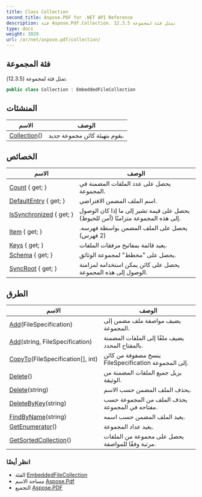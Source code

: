 ```yaml
---
title: Class Collection
second_title: Aspose.PDF for .NET API Reference
description: فئة Aspose.Pdf.Collection. تمثل فئة لمجموعة 12.3.5
type: docs
weight: 3020
url: /ar/net/aspose.pdf/collection/
---
```

## فئة المجموعة

تمثل فئة لمجموعة (12.3.5).

```csharp
public class Collection : EmbeddedFileCollection
```

## المنشئات

| الاسم | الوصف |
| --- | --- |
| [Collection](collection/)() | يقوم بتهيئة كائن مجموعة جديد. |

## الخصائص

| الاسم | الوصف |
| --- | --- |
| [Count](../../aspose.pdf/embeddedfilecollection/count/) { get; } | يحصل على عدد الملفات المضمنة في المجموعة. |
| [DefaultEntry](../../aspose.pdf/collection/defaultentry/) { get; } | اسم الملف المضمن الافتراضي. |
| [IsSynchronized](../../aspose.pdf/embeddedfilecollection/issynchronized/) { get; } | يحصل على قيمة تشير إلى ما إذا كان الوصول إلى هذه المجموعة متزامنًا (آمن للخيوط). |
| [Item](../../aspose.pdf/embeddedfilecollection/item/) { get; } | يحصل على الملف المضمن بواسطة فهرسه. (2 فهرس) |
| [Keys](../../aspose.pdf/embeddedfilecollection/keys/) { get; } | يعيد قائمة بمفاتيح مرفقات الملفات. |
| [Schema](../../aspose.pdf/collection/schema/) { get; } | يحصل على "مخطط" لمجموعة الوثائق. |
| [SyncRoot](../../aspose.pdf/embeddedfilecollection/syncroot/) { get; } | يحصل على كائن يمكن استخدامه لمزامنة الوصول إلى هذه المجموعة. |

## الطرق

| الاسم | الوصف |
| --- | --- |
| [Add](../../aspose.pdf/embeddedfilecollection/add/)(FileSpecification) | يضيف مواصفة ملف مضمن إلى المجموعة. |
| [Add](../../aspose.pdf/embeddedfilecollection/add/)(string, FileSpecification) | يضيف ملفًا إلى الملفات المضمنة بالمفتاح المحدد. |
| [CopyTo](../../aspose.pdf/embeddedfilecollection/copyto/)(FileSpecification[], int) | ينسخ مصفوفة من كائن FileSpecification إلى المجموعة. |
| [Delete](../../aspose.pdf/embeddedfilecollection/delete/)() | يزيل جميع الملفات المضمنة من الوثيقة. |
| [Delete](../../aspose.pdf/embeddedfilecollection/delete/)(string) | يحذف الملف المضمن حسب الاسم. |
| [DeleteByKey](../../aspose.pdf/embeddedfilecollection/deletebykey/)(string) | يحذف الملف من المجموعة حسب مفتاحه في المجموعة. |
| [FindByName](../../aspose.pdf/embeddedfilecollection/findbyname/)(string) | يعيد الملف المضمن حسب اسمه. |
| [GetEnumerator](../../aspose.pdf/embeddedfilecollection/getenumerator/)() | يعيد عداد المجموعة. |
| [GetSortedCollection](../../aspose.pdf/collection/getsortedcollection/)() | يحصل على مجموعة من الملفات مرتبة وفقًا للمواصفة. |

### انظر أيضًا

* الفئة [EmbeddedFileCollection](../embeddedfilecollection/)
* مساحة الاسم [Aspose.Pdf](../../aspose.pdf/)
* التجميع [Aspose.PDF](../../)